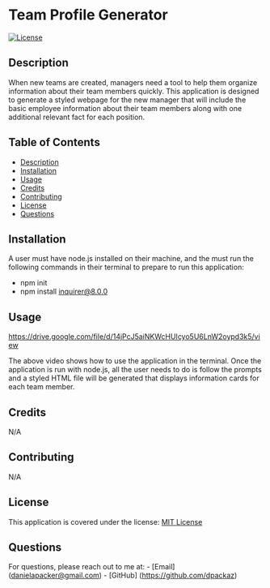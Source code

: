 # Team Profile Generator

[![License](https://img.shields.io/badge/License-MIT-yellow.svg)](https://opensource.org/licenses/MIT)

## Description
  When new teams are created, managers need a tool to help them organize information about their team members quickly. This application is designed to generate a styled webpage for the new manager that will include the basic employee information about their team members along with one additional relevant fact for each position.

## Table of Contents
  - [Description](#description)
  - [Installation](#installation)
  - [Usage](#usage)
  - [Credits](#credits)
  - [Contributing](#contributing)
  - [License](#license)
  - [Questions](#questions)

## Installation
A user must have node.js installed on their machine, and the must run the following commands in their terminal to prepare to run this application:
  - npm init
  - npm install inquirer@8.0.0

## Usage
https://drive.google.com/file/d/14jPcJ5aiNKWcHUIcyo5U6LnW2oypd3k5/view

The above video shows how to use the application in the terminal. Once the application is run with node.js, all the user needs to do is follow the prompts and a styled HTML file will be generated that displays information cards for each team member.

## Credits
N/A

## Contributing
N/A

## License
This application is covered under the license: [MIT License](https://opensource.org/licenses/MIT)

## Questions

For questions, please reach out to me at:
    - [Email] (danielapacker@gmail.com)
    - [GitHub] (https://github.com/dpackaz)
